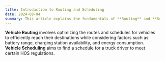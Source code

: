 ```yaml
---
title: Introduction to Routing and Scheduling
date: 2024-08-04
summary: This article explains the fundamentals of **Routing** and **Scheduling**. Both are terms to describe actvivities to create operational plans for vehicles.
---
```

**Vehicle Routing** involves optimizing the routes and schedules for vehicles to efficiently reach their destinations while considering factors such as battery range, charging station availability, and energy consumption. **Vehicle Scheduling** aims to find a schedule for a truck driver to meet certain HOS regulations.
